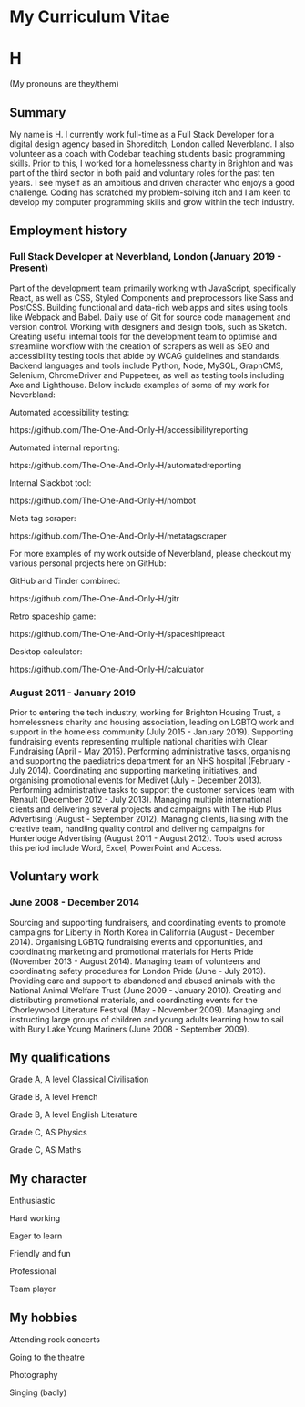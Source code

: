 # My Curriculum Vitae

<h1>H</h1>
<p>(My pronouns are they/them)</p>

<h2>Summary</h2>
<p>My name is H. I currently work full-time as a Full Stack Developer for a digital design agency based in Shoreditch, London called Neverbland. I also volunteer as a coach with Codebar teaching students basic programming skills. Prior to this, I worked for a homelessness charity in Brighton and was part of the third sector in both paid and voluntary roles for the past ten years. I see myself as an ambitious and driven character who enjoys a good challenge. Coding has scratched my problem-solving itch and I am keen to develop my computer programming skills and grow within the tech industry.</p>

<h2>Employment history</h2>	
<h3>Full Stack Developer at Neverbland, London (January 2019 - Present)</h3>
<p>Part of the development team primarily working with JavaScript, specifically React, as well as CSS, Styled Components and  preprocessors like Sass and PostCSS. Building functional and data-rich web apps and sites using tools like Webpack and Babel. Daily use of Git for source code management and version control. Working with designers and design tools, such as Sketch. Creating useful internal tools for the development team to optimise and streamline workflow with the creation of scrapers as well as SEO and accessibility testing tools that abide by WCAG guidelines and standards. Backend languages and tools include Python, Node, MySQL, GraphCMS, Selenium, ChromeDriver and Puppeteer, as well as testing tools including Axe and Lighthouse. Below include examples of some of my work for Neverbland:</p>

<p>Automated accessibility testing:</p>
<p>https://github.com/The-One-And-Only-H/accessibilityreporting</p>
<p>Automated internal reporting:</p>
<p>https://github.com/The-One-And-Only-H/automatedreporting</p>
<p>Internal Slackbot tool:</p>
<p>https://github.com/The-One-And-Only-H/nombot</p>
<p>Meta tag scraper:</p>
<p>https://github.com/The-One-And-Only-H/metatagscraper</p>

<p>For more examples of my work outside of Neverbland, please checkout my various personal projects here on GitHub:</p>

<p>GitHub and Tinder combined:</p>
<p>https://github.com/The-One-And-Only-H/gitr</p>
<p>Retro spaceship game:</p>
<p>https://github.com/The-One-And-Only-H/spaceshipreact</p>
<p>Desktop calculator:</p>
<p>https://github.com/The-One-And-Only-H/calculator</p>

<h3>August 2011 - January 2019</h3>
<p>Prior to entering the tech industry, working for Brighton Housing Trust, a homelessness charity and housing association, leading on LGBTQ work and support in the homeless community (July 2015 - January 2019). Supporting fundraising events representing multiple national charities with Clear Fundraising (April - May 2015). Performing administrative tasks, organising and supporting the paediatrics department for an NHS hospital (February - July 2014). Coordinating and supporting marketing initiatives, and organising promotional events for Medivet (July - December 2013). Performing administrative tasks to support the customer services team with Renault (December 2012 - July 2013). Managing multiple international clients and delivering several projects and campaigns with The Hub Plus Advertising (August - September 2012). Managing clients, liaising with the creative team, handling quality control and delivering campaigns for Hunterlodge Advertising (August 2011 - August 2012). Tools used across this period include Word, Excel, PowerPoint and Access.</p>

<h2>Voluntary work</h2>
<h3>June 2008 - December 2014</h3>
<p>Sourcing and supporting fundraisers, and coordinating events to promote campaigns for Liberty in North Korea in California (August - December 2014). Organising LGBTQ fundraising events and opportunities, and coordinating marketing and promotional materials for Herts Pride (November 2013 - August 2014). Managing team of volunteers and coordinating safety procedures for London Pride (June - July 2013). Providing care and support to abandoned and abused animals with the National Animal Welfare Trust (June 2009 - January 2010). Creating and distributing promotional materials, and coordinating events for the Chorleywood Literature Festival (May - November 2009). Managing and instructing large groups of children and young adults learning how to sail with Bury Lake Young Mariners (June 2008 - September 2009).</p>

<h2>My qualifications</h2>
<p>Grade A, A level Classical Civilisation</p>
<p>Grade B, A level French</p>
<p>Grade B, A level English Literature</p>
<p>Grade C, AS Physics</p>
<p>Grade C, AS Maths</p>

<h2>My character</h2>
<p>Enthusiastic</p>
<p>Hard working</p>
<p>Eager to learn</p>
<p>Friendly and fun</p>
<p>Professional</p>
<p>Team player</p>

<h2>My hobbies</h2>
<p>Attending rock concerts</p>
<p>Going to the theatre</p>
<p>Photography</p>
<p>Singing (badly)</p> 

